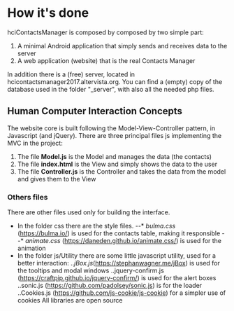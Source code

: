 # How it's done

hciContactsManager is composed by composed by two simple part:

1. A minimal Android application that simply sends and receives data to the server
2. A web application (website) that is the real Contacts Manager

In addition there is a (free) server, located in hcicontactsmanager2017.altervista.org.
You can find a (empty) copy of the database used in the folder \"_server\", with also all the needed php files.

## Human Computer Interaction Concepts

The website core is built following the Model-View-Controller pattern, in Javascript (and jQuery).
There are three principal files js implementing the MVC in the project:
1. The file **Model.js** is the Model and manages the data (the contacts)
2. The file **index.html** is the View and simply shows the data to the user
3. The file **Controller.js** is the Controller and takes the data from the model and gives them to the View

### Others files ###
There are other files used only for building the interface.
- In the folder css there are the style files. 
--* *bulma.css* (https://bulma.io/) is used for the contacts table, making it responsible
--* *animate.css* (https://daneden.github.io/animate.css/) is used for the animation
- In the folder js/Utility there are some little javascript utility, used for a better interaction:
..*jBox.js*(https://stephanwagner.me/jBox) is used for the tooltips and modal windows
..jquery-confirm.js (https://craftpip.github.io/jquery-confirm/) is used for the alert boxes
..sonic.js (https://github.com/padolsey/sonic.js) is for the loader
..Cookies.js (https://github.com/js-cookie/js-cookie) for a simpler use of cookies
All libraries are open source
